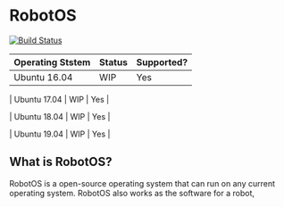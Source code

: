 # RobotOS
[![Build Status](https://travis-ci.org/firebolt-ai/robotos.svg?branch=master)](https://travis-ci.org/firebolt-ai/robotos)


| Operating Ststem | Status | Supported? |
|------------------|--------|------------|
| Ubuntu 16.04     | WIP    | Yes        |

| Ubuntu 17.04     | WIP    | Yes        |

| Ubuntu 18.04     | WIP    | Yes        |

| Ubuntu 19.04     | WIP    | Yes        |

## What is RobotOS?
RobotOS is a open-source operating system that can run on any current operating system. RobotOS also works as the software for a robot,
